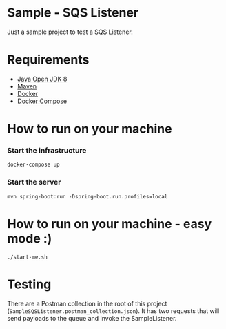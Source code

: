 # Sample - SQS Listener
Just a sample project to test a SQS Listener.

# Requirements

* [Java Open JDK 8](https://www.digitalocean.com/community/tutorials/how-to-install-java-with-apt-on-ubuntu-18-04)
* [Maven](https://www.digitalocean.com/community/tutorials/how-to-install-java-with-apt-on-ubuntu-18-04)
* [Docker](https://docs.docker.com/engine/install/ubuntu/#installation-methods)
* [Docker Compose](https://docs.docker.com/compose/install/#install-compose-on-linux-systems)


# How to run on your machine

### Start the infrastructure
```
docker-compose up
```

### Start the server
```
mvn spring-boot:run -Dspring-boot.run.profiles=local
``` 

# How to run on your machine - easy mode :)
```
./start-me.sh
```

# Testing

There are a Postman collection in the root of this project (`SampleSQSListener.postman_collection.json`).
It has two requests that will send payloads to the queue and invoke the SampleListener.


